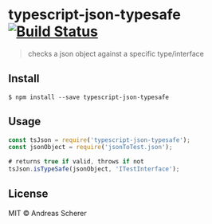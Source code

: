 # typescript-json-typesafe [![Build Status](https://travis-ci.org/andischerer/typescript-json-typesafe.svg?branch=master)](https://travis-ci.org/andischerer/typescript-json-typesafe)
> checks a json object against a specific type/interface

## Install

```
$ npm install --save typescript-json-typesafe
```

## Usage

```js
const tsJson = require('typescript-json-typesafe');
const jsonObject = require('jsonToTest.json');

# returns true if valid, throws if not
tsJson.isTypeSafe(jsonObject, 'ITestInterface');
```

## License

MIT © Andreas Scherer